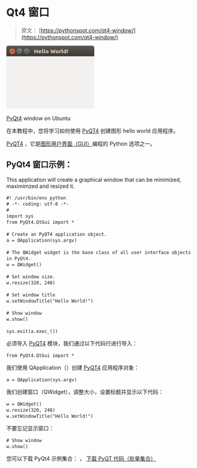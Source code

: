 # Qt4 窗口

> 原文： [https://pythonspot.com/qt4-window/](https://pythonspot.com/qt4-window/)

![pyqt window](img/1629a04730237a4379bd58ced163e08f.jpg)

[PyQt4](https://pythonspot.com/pyqt4/) window on Ubuntu

在本教程中，您将学习如何使用 [PyQT4](https://pythonspot.com/pyqt4/) 创建图形 hello world 应用程序。

[PyQT4](https://pythonspot.com/pyqt4/) ，它是[图形用户界面（GUI）](https://pythonspot.com/gui)编程的 Python 选项之一。

## PyQt4 窗口示例：

This application will create a graphical window that can be minimized, maximimzed and resized it.

```
#! /usr/bin/env python
# -*- coding: utf-8 -*-
#
import sys
from PyQt4.QtGui import *

# Create an PyQT4 application object.
a = QApplication(sys.argv)

# The QWidget widget is the base class of all user interface objects in PyQt4.
w = QWidget()

# Set window size.
w.resize(320, 240)

# Set window title
w.setWindowTitle("Hello World!")

# Show window
w.show()

sys.exit(a.exec_())

```

必须导入 [PyQT4](https://pythonspot.com/pyqt4/) 模块，我们通过以下代码行进行导入：

```
from PyQt4.QtGui import *

```

我们使用 QApplication（）创建 [PyQT4](https://pythonspot.com/pyqt4/) 应用程序对象：

```
a = QApplication(sys.argv)

```

我们创建窗口（QWidget），调整大小，设置标题并显示以下代码：

```
w = QWidget()
w.resize(320, 240)
w.setWindowTitle("Hello World!")

```

不要忘记显示窗口：

```
# Show window
w.show()

```

您可以下载 PyQt4 示例集合： ， [下载 PyQT 代码（批量集合）](https://pythonspot.com/python-qt-examples/)